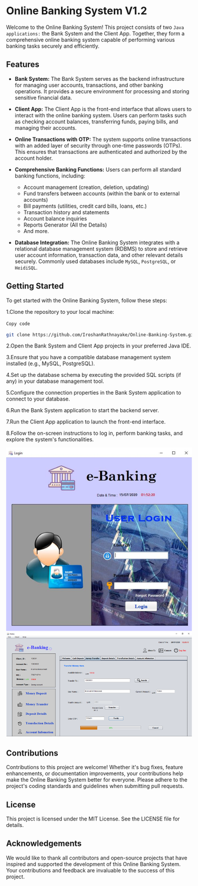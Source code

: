 # Online Banking System V1.2

Welcome to the Online Banking System! This project consists of two `Java applications:` the Bank System and the Client App. Together, they form a comprehensive online banking system capable of performing various banking tasks securely and efficiently.

## Features

- **Bank System:** The Bank System serves as the backend infrastructure for managing user accounts, transactions, and other banking operations. It provides a secure environment for processing and storing sensitive financial data.

- **Client App:** The Client App is the front-end interface that allows users to interact with the online banking system. Users can perform tasks such as checking account balances, transferring funds, paying bills, and managing their accounts.

- **Online Transactions with OTP:** The system supports online transactions with an added layer of security through one-time passwords (OTPs). This ensures that transactions are authenticated and authorized by the account holder.

- **Comprehensive Banking Functions:** Users can perform all standard banking functions, including:

    - Account management (creation, deletion, updating)
    - Fund transfers between accounts (within the bank or to external accounts)
    - Bill payments (utilities, credit card bills, loans, etc.)
    - Transaction history and statements
    - Account balance inquiries
    - Reports Generator (All the Details)
    - And more.
- **Database Integration:** The Online Banking System integrates with a relational database management system (RDBMS) to store and retrieve user account information, transaction data, and other relevant details securely. Commonly used databases include `MySQL`, `PostgreSQL`, or `HeidiSQL`.

## Getting Started

To get started with the Online Banking System, follow these steps:

1.Clone the repository to your local machine:

`Copy code`
```bash
git clone https://github.com/IroshanRathnayake/Online-Banking-System.git
```
2.Open the Bank System and Client App projects in your preferred Java IDE.

3.Ensure that you have a compatible database management system installed (e.g., MySQL, PostgreSQL).

4.Set up the database schema by executing the provided SQL scripts (if any) in your database management tool.

5.Configure the connection properties in the Bank System application to connect to your database.

6.Run the Bank System application to start the backend server.

7.Run the Client App application to launch the front-end interface.

8.Follow the on-screen instructions to log in, perform banking tasks, and explore the system's functionalities.

![Image](/Images/Img01.png)
![Image](/Images/Img02.png)


## Contributions

Contributions to this project are welcome! Whether it's bug fixes, feature enhancements, or documentation improvements, your contributions help make the Online Banking System better for everyone. Please adhere to the project's coding standards and guidelines when submitting pull requests.

## License

This project is licensed under the MIT License. See the LICENSE file for details.

## Acknowledgements

We would like to thank all contributors and open-source projects that have inspired and supported the development of this Online Banking System. Your contributions and feedback are invaluable to the success of this project.